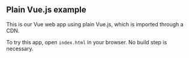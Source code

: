 ## Plain Vue.js example

This is our Vue web app using plain Vue.js, which is imported through a CDN.

To try this app, open `index.html` in your browser. No build step is necessary.
